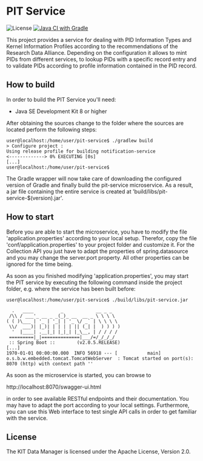 # PIT Service

![License](https://img.shields.io/github/license/kit-data-manager/pit-service.svg) [![Java CI with Gradle](https://github.com/kit-data-manager/pit-service/actions/workflows/gradle.yml/badge.svg)](https://github.com/kit-data-manager/pit-service/actions/workflows/gradle.yml)

This project provides a service for dealing with PID Information Types and Kernel Information Profiles according to the recommendations of the Research Data Alliance.
Depending on the configuration it allows to mint PIDs from different services, to lookup PIDs with a specific record entry and to validate PIDs according to profile information
contained in the PID record.

## How to build

In order to build the PIT Service you'll need:

* Java SE Development Kit 8 or higher

After obtaining the sources change to the folder where the sources are located perform the following steps:

```
user@localhost:/home/user/pit-service$ ./gradlew build
> Configure project :
Using release profile for building notification-service
<-------------> 0% EXECUTING [0s]
[...]
user@localhost:/home/user/pit-service$
```

The Gradle wrapper will now take care of downloading the configured version of Gradle and finally build the pit-service microservice. As a result, a jar file containing the entire service is created at 'build/libs/pit-service-$(version).jar'.

## How to start

Before you are able to start the microservice, you have to modify the file 'application.properties' according to your local setup. 
Therefor, copy the file 'conf/application.properties' to your project folder and customize it. For the Collection API you just have to adapt the properties of 
spring.datasource and you may change the server.port property. All other properties can be ignored for the time being.

As soon as you finished modifying 'application.properties', you may start the PIT service by executing the following command inside the project folder, 
e.g. where the service has been built before:

```
user@localhost:/home/user/pit-service$ ./build/libs/pit-service.jar

  .   ____          _            __ _ _
 /\\ / ___'_ __ _ _(_)_ __  __ _ \ \ \ \
( ( )\___ | '_ | '_| | '_ \/ _` | \ \ \ \
 \\/  ___)| |_)| | | | | || (_| |  ) ) ) )
  '  |____| .__|_| |_|_| |_\__, | / / / /
 =========|_|==============|___/=/_/_/_/
 :: Spring Boot ::        (v2.0.5.RELEASE)
[...]
1970-01-01 00:00:00.000  INFO 56918 --- [           main] o.s.b.w.embedded.tomcat.TomcatWebServer  : Tomcat started on port(s): 8070 (http) with context path ''

```

As soon as the microservice is started, you can browse to 

http://localhost:8070/swagger-ui.html

in order to see available RESTful endpoints and their documentation. You may have to adapt the port according to your local settings.
Furthermore, you can use this Web interface to test single API calls in order to get familiar with the service. 

## License

The KIT Data Manager is licensed under the Apache License, Version 2.0.
